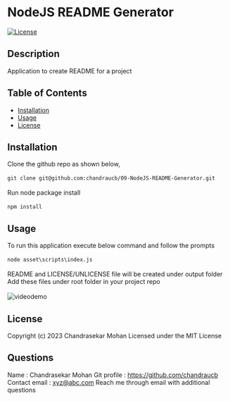 # NodeJS README Generator

[![License](https://img.shields.io/badge/License-MIT-yellow.svg)](http://choosealicense.com/licenses/mit/)

## Description
Application to create README for a project 

## Table of Contents
 - [Installation](#installation)
 - [Usage](#usage)
 - [License](#license)

## Installation
Clone the github repo as shown below, <br/><br/> ``` git clone git@github.com:chandraucb/09-NodeJS-README-Generator.git ``` <br/><br/> Run node package install <br/><br/> ``` npm install ```

## Usage
To run this application execute below command and follow the prompts <br/><br/> ```node asset\scripts\index.js ``` <br/> <br/> README and LICENSE/UNLICENSE file will be created under output folder <br/> Add these files under root folder in your project repo <br/><br/> ![videodemo](assets/images/video_demo.gif) 



## License
Copyright (c) 2023 Chandrasekar Mohan
Licensed under the MIT License








## Questions 
  Name : Chandrasekar Mohan 
  Git profile : https://github.com/chandraucb 
  Contact email : xyz@abc.com 
  Reach me through email with additional questions

